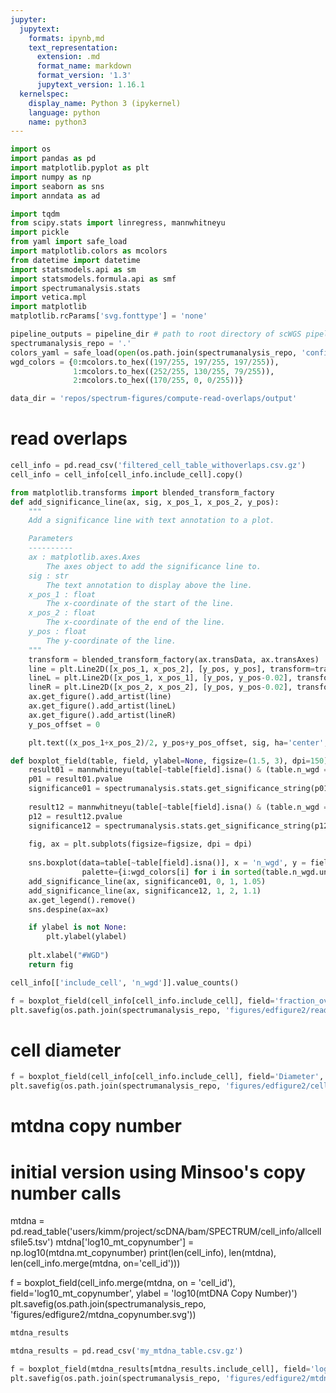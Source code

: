 ```yaml
---
jupyter:
  jupytext:
    formats: ipynb,md
    text_representation:
      extension: .md
      format_name: markdown
      format_version: '1.3'
      jupytext_version: 1.16.1
  kernelspec:
    display_name: Python 3 (ipykernel)
    language: python
    name: python3
---
```


```python
import os
import pandas as pd
import matplotlib.pyplot as plt
import numpy as np
import seaborn as sns
import anndata as ad

import tqdm
from scipy.stats import linregress, mannwhitneyu
import pickle
from yaml import safe_load
import matplotlib.colors as mcolors
from datetime import datetime
import statsmodels.api as sm
import statsmodels.formula.api as smf
import spectrumanalysis.stats
import vetica.mpl
import matplotlib
matplotlib.rcParams['svg.fonttype'] = 'none'
```

```python
pipeline_outputs = pipeline_dir # path to root directory of scWGS pipeline outputs
spectrumanalysis_repo = '.'
colors_yaml = safe_load(open(os.path.join(spectrumanalysis_repo, 'config/colors.yaml'), 'r').read())
wgd_colors = {0:mcolors.to_hex((197/255, 197/255, 197/255)),
              1:mcolors.to_hex((252/255, 130/255, 79/255)),
              2:mcolors.to_hex((170/255, 0, 0/255))}

data_dir = 'repos/spectrum-figures/compute-read-overlaps/output'

```

# read overlaps

```python
cell_info = pd.read_csv('filtered_cell_table_withoverlaps.csv.gz')
cell_info = cell_info[cell_info.include_cell].copy()
```

```python
from matplotlib.transforms import blended_transform_factory
def add_significance_line(ax, sig, x_pos_1, x_pos_2, y_pos):
    """
    Add a significance line with text annotation to a plot.

    Parameters
    ----------
    ax : matplotlib.axes.Axes
        The axes object to add the significance line to.
    sig : str
        The text annotation to display above the line.
    x_pos_1 : float
        The x-coordinate of the start of the line.
    x_pos_2 : float
        The x-coordinate of the end of the line.
    y_pos : float
        The y-coordinate of the line.
    """
    transform = blended_transform_factory(ax.transData, ax.transAxes)
    line = plt.Line2D([x_pos_1, x_pos_2], [y_pos, y_pos], transform=transform, color='k', linestyle='-', linewidth=1)
    lineL = plt.Line2D([x_pos_1, x_pos_1], [y_pos, y_pos-0.02], transform=transform, color='k', linestyle='-', linewidth=1)
    lineR = plt.Line2D([x_pos_2, x_pos_2], [y_pos, y_pos-0.02], transform=transform, color='k', linestyle='-', linewidth=1)
    ax.get_figure().add_artist(line)
    ax.get_figure().add_artist(lineL)
    ax.get_figure().add_artist(lineR)
    y_pos_offset = 0

    plt.text((x_pos_1+x_pos_2)/2, y_pos+y_pos_offset, sig, ha='center', va='bottom', fontsize=8, transform=transform)
```

```python
def boxplot_field(table, field, ylabel=None, figsize=(1.5, 3), dpi=150):
    result01 = mannwhitneyu(table[~table[field].isna() & (table.n_wgd == 0)][field].values, table[~table[field].isna() & (table.n_wgd == 1)][field].values)
    p01 = result01.pvalue
    significance01 = spectrumanalysis.stats.get_significance_string(p01)
    
    result12 = mannwhitneyu(table[~table[field].isna() & (table.n_wgd == 2)][field].values, table[~table[field].isna() & (table.n_wgd == 1)][field].values)
    p12 = result12.pvalue
    significance12 = spectrumanalysis.stats.get_significance_string(p12)
    
    fig, ax = plt.subplots(figsize=figsize, dpi = dpi)
    
    sns.boxplot(data=table[~table[field].isna()], x = 'n_wgd', y = field, hue='n_wgd',
                palette={i:wgd_colors[i] for i in sorted(table.n_wgd.unique())}, dodge=False, fliersize=1)
    add_significance_line(ax, significance01, 0, 1, 1.05)
    add_significance_line(ax, significance12, 1, 2, 1.1)
    ax.get_legend().remove()
    sns.despine(ax=ax)

    if ylabel is not None:
        plt.ylabel(ylabel)
    
    plt.xlabel("#WGD")
    return fig
```

```python
cell_info[['include_cell', 'n_wgd']].value_counts()
```

```python
f = boxplot_field(cell_info[cell_info.include_cell], field='fraction_overlapping_reads', ylabel = 'Average Fraction of Overlapping Reads')
plt.savefig(os.path.join(spectrumanalysis_repo, 'figures/edfigure2/read_overlaps.svg'))
```

# cell diameter

```python
f = boxplot_field(cell_info[cell_info.include_cell], field='Diameter', ylabel = 'Cell Diameter')
plt.savefig(os.path.join(spectrumanalysis_repo, 'figures/edfigure2/cell_diameter.svg'))
```

# mtdna copy number

<!-- #raw -->
# initial version using Minsoo's copy number calls
mtdna = pd.read_table('users/kimm/project/scDNA/bam/SPECTRUM/cell_info/allcellsfile5.tsv')
mtdna['log10_mt_copynumber'] = np.log10(mtdna.mt_copynumber)
print(len(cell_info), len(mtdna), len(cell_info.merge(mtdna, on='cell_id')))

f = boxplot_field(cell_info.merge(mtdna, on = 'cell_id'), field='log10_mt_copynumber', ylabel = 'log10(mtDNA Copy Number)')
plt.savefig(os.path.join(spectrumanalysis_repo, 'figures/edfigure2/mtdna_copynumber.svg'))
<!-- #endraw -->

```python
mtdna_results
```

```python
mtdna_results = pd.read_csv('my_mtdna_table.csv.gz')

f = boxplot_field(mtdna_results[mtdna_results.include_cell], field='log10_mtdna_copynumber', ylabel = 'log10(mtDNA Copy Number)')
plt.savefig(os.path.join(spectrumanalysis_repo, 'figures/edfigure2/mtdna_copynumber.svg'))
```

```python

```
